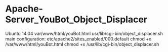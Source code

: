 # Apache-Server_YouBot_Object_Displacer

Ubuntu 14.04
var/www/html/youBot.html
usr/lib/cgi-bin/object_displacer.sh
main configuration: etc/apache2/sites_enabled/000.default
chmod +x /var/www/html/youBot.html
chmod +x /usr/lib/cgi-bin/object_displacer.sh
